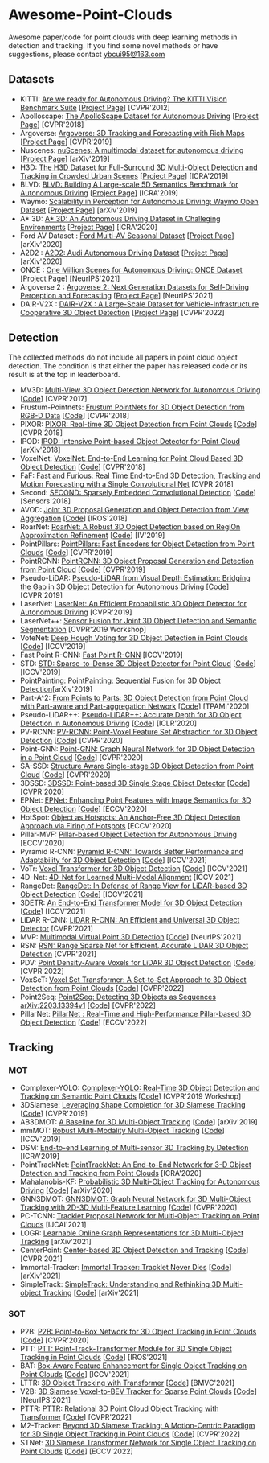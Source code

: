 # Awesome-Point-Clouds
Awesome paper/code for point clouds with deep learning methods in detection and tracking. If you find some novel methods or have suggestions, please contact ybcui95@163.com

## Datasets
- KITTI: [Are we ready for Autonomous Driving? The KITTI Vision Benchmark Suite](http://www.cvlibs.net/publications/Geiger2012CVPR.pdf) [[Project Page](http://www.cvlibs.net/datasets/kitti/index.php)] [CVPR'2012]
- Apolloscape: [The ApolloScape Dataset for Autonomous Driving](http://openaccess.thecvf.com/content_cvpr_2018_workshops/papers/w14/Huang_The_ApolloScape_Dataset_CVPR_2018_paper.pdf) [[Project Page](http://apolloscape.auto/)] [CVPR'2018]
- Argoverse: [Argoverse: 3D Tracking and Forecasting with Rich Maps](http://openaccess.thecvf.com/content_CVPR_2019/papers/Chang_Argoverse_3D_Tracking_and_Forecasting_With_Rich_Maps_CVPR_2019_paper.pdf) [[Project Page](https://www.argoverse.org/index.html)] [CVPR'2019]
- Nuscenes: [nuScenes: A multimodal dataset for autonomous driving](https://arxiv.org/pdf/1903.11027.pdf) [[Project Page](https://www.nuscenes.org/)] [arXiv'2019]
- H3D: [The H3D Dataset for Full-Surround 3D Multi-Object Detection and Tracking in Crowded Urban Scenes](https://arxiv.org/pdf/1903.01568.pdf) [[Project Page](https://usa.honda-ri.com//H3D)] [ICRA'2019]
- BLVD: [BLVD: Building A Large-scale 5D Semantics Benchmark for Autonomous Driving](https://arxiv.org/pdf/1903.06405v1.pdf) [[Project Page](https://github.com/VCCIV/BLVD)] [ICRA'2019]
- Waymo: [Scalability in Perception for Autonomous Driving: Waymo Open Dataset](https://arxiv.org/pdf/1912.04838.pdf) [[Project Page](https://waymo.com/open/)] [arXiv'2019]
- A* 3D: [A* 3D: An Autonomous Driving Dataset in Challeging Environments](https://arxiv.org/pdf/1909.07541.pdf) [[Project Page](https://github.com/I2RDL2/ASTAR-3D)] [ICRA'2020]
- Ford AV Dataset : [Ford Multi-AV Seasonal Dataset](https://s23.q4cdn.com/258866874/files/doc_downloads/2020/03/2003.07969.pdf) [[Project Page](https://avdata.ford.com/home/default.aspx)] [arXiv'2020]
- A2D2 : [A2D2: Audi Autonomous Driving Dataset](https://arxiv.org/pdf/2004.06320.pdf) [[Project Page](https://www.a2d2.audi/a2d2/en.html)] [arXiv'2020]
- ONCE : [One Million Scenes for Autonomous Driving: ONCE Dataset](https://arxiv.org/pdf/2106.11037.pdf) [[Project Page](https://once-for-auto-driving.github.io/index.html)] [NeurIPS'2021]
- Argoverse 2 : [Argoverse 2: Next Generation Datasets for Self-Driving Perception and Forecasting](https://openreview.net/pdf?id=vKQGe36av4k) [[Project Page](https://www.argoverse.org/av2.html)] [NeurIPS'2021]
- DAIR-V2X : [DAIR-V2X : A Large-Scale Dataset for Vehicle-Infrastructure Cooperative 3D Object Detection](https://openaccess.thecvf.com/content/CVPR2022/papers/Yu_DAIR-V2X_A_Large-Scale_Dataset_for_Vehicle-Infrastructure_Cooperative_3D_Object_Detection_CVPR_2022_paper.pdf) [[Project Page](https://thudair.baai.ac.cn/index)] [CVPR'2022]

## Detection
The collected methods do not include all papers in point cloud object detection. The condition is that either the paper has released code or its result is at the top in leaderboard. 

- MV3D: [Multi-View 3D Object Detection Network for Autonomous Driving](http://openaccess.thecvf.com/content_cvpr_2017/papers/Chen_Multi-View_3D_Object_CVPR_2017_paper.pdf) [[Code](https://github.com/bostondiditeam/MV3D)] [CVPR'2017]
- Frustum-Pointnets: [Frustum PointNets for 3D Object Detection from RGB-D Data](http://openaccess.thecvf.com/content_cvpr_2018/papers/Qi_Frustum_PointNets_for_CVPR_2018_paper.pdf) [[Code](https://github.com/charlesq34/frustum-pointnets)] [CVPR'2018]
- PIXOR: [PIXOR: Real-time 3D Object Detection from Point Clouds](http://openaccess.thecvf.com/content_cvpr_2018/papers/Yang_PIXOR_Real-Time_3D_CVPR_2018_paper.pdf) [[Code](https://github.com/philip-huang/PIXOR)] [CVPR'2018]
- IPOD: [IPOD: Intensive Point-based Object Detector for Point Cloud](https://arxiv.org/pdf/1812.05276.pdf) [arXiv'2018]
- VoxelNet: [VoxelNet: End-to-End Learning for Point Cloud Based 3D Object Detection](http://openaccess.thecvf.com/content_cvpr_2018/papers/Zhou_VoxelNet_End-to-End_Learning_CVPR_2018_paper.pdf) [[Code](https://github.com/qianguih/voxelnet)] [CVPR'2018]
- FaF: [Fast and Furious: Real Time End-to-End 3D Detection, Tracking and Motion
Forecasting with a Single Convolutional Net](http://openaccess.thecvf.com/content_cvpr_2018/papers/Luo_Fast_and_Furious_CVPR_2018_paper.pdf) [CVPR'2018]
- Second: [SECOND: Sparsely Embedded Convolutional Detection](https://www.mdpi.com/1424-8220/18/10/3337) [[Code](https://github.com/traveller59/second.pytorch)] [Sensors'2018]
- AVOD: [Joint 3D Proposal Generation and Object Detection from View Aggregation](https://arxiv.org/pdf/1712.02294v4.pdf) [[Code](https://github.com/kujason/avod)] [IROS'2018]
- RoarNet: [RoarNet: A Robust 3D Object Detection based on RegiOn Approximation Refinement](https://arxiv.org/pdf/1811.03818.pdf) [[Code](https://github.com/reinforcementdriving/RoarNet)] [IV'2019]
- PointPillars: [PointPillars: Fast Encoders for Object Detection from Point Clouds](http://openaccess.thecvf.com/content_CVPR_2019/papers/Lang_PointPillars_Fast_Encoders_for_Object_Detection_From_Point_Clouds_CVPR_2019_paper.pdf) [[Code](https://github.com/nutonomy/second.pytorch)] [CVPR'2019]
- PointRCNN: [PointRCNN: 3D Object Proposal Generation and Detection from Point Cloud](http://openaccess.thecvf.com/content_CVPR_2019/papers/Shi_PointRCNN_3D_Object_Proposal_Generation_and_Detection_From_Point_Cloud_CVPR_2019_paper.pdf) [[Code](https://github.com/sshaoshuai/PointRCNN)] [CVPR'2019]
- Pseudo-LiDAR: [Pseudo-LiDAR from Visual Depth Estimation: Bridging the Gap in 3D Object Detection for Autonomous Driving](http://openaccess.thecvf.com/content_CVPR_2019/papers/Wang_Pseudo-LiDAR_From_Visual_Depth_Estimation_Bridging_the_Gap_in_3D_CVPR_2019_paper.pdf) [[Code](https://github.com/mileyan/pseudo_lidar)] [CVPR'2019]
- LaserNet: [LaserNet: An Efficient Probabilistic 3D Object Detector for Autonomous Driving](http://openaccess.thecvf.com/content_CVPR_2019/papers/Meyer_LaserNet_An_Efficient_Probabilistic_3D_Object_Detector_for_Autonomous_Driving_CVPR_2019_paper.pdf) [CVPR'2019]
- LaserNet++: [Sensor Fusion for Joint 3D Object Detection and Semantic Segmentation](http://openaccess.thecvf.com/content_CVPRW_2019/papers/WAD/Meyer_Sensor_Fusion_for_Joint_3D_Object_Detection_and_Semantic_Segmentation_CVPRW_2019_paper.pdf) [CVPR'2019 Workshop]
- VoteNet: [Deep Hough Voting for 3D Object Detection in Point Clouds](http://openaccess.thecvf.com/content_ICCV_2019/papers/Qi_Deep_Hough_Voting_for_3D_Object_Detection_in_Point_Clouds_ICCV_2019_paper.pdf) [[Code](https://github.com/facebookresearch/votenet)] [ICCV'2019]
- Fast Point R-CNN: [Fast Point R-CNN](http://openaccess.thecvf.com/content_ICCV_2019/papers/Chen_Fast_Point_R-CNN_ICCV_2019_paper.pdf) [ICCV'2019]
- STD: [STD: Sparse-to-Dense 3D Object Detector for Point Cloud](http://openaccess.thecvf.com/content_ICCV_2019/papers/Yang_STD_Sparse-to-Dense_3D_Object_Detector_for_Point_Cloud_ICCV_2019_paper.pdf) [[Code](https://github.com/tomztyang/3DSSD)] [ICCV'2019]
- PointPainting: [PointPainting: Sequential Fusion for 3D Object Detection](https://arxiv.org/pdf/1911.10150.pdf)[arXiv'2019]
- Part-A^2: [From Points to Parts: 3D Object Detection from Point Cloud with Part-aware and Part-aggregation Network](https://arxiv.org/pdf/1907.03670v3.pdf) [[Code](https://github.com/sshaoshuai/PCDet)] [TPAMI'2020]
- Pseudo-LiDAR++: [Pseudo-LiDAR++: Accurate Depth for 3D Object Detection in Autonomous Driving](https://openreview.net/pdf?id=BJedHRVtPB) [[Code](https://github.com/mileyan/Pseudo_Lidar_V2)] [ICLR'2020]
- PV-RCNN: [PV-RCNN: Point-Voxel Feature Set Abstraction for 3D Object Detection](https://arxiv.org/pdf/1912.13192.pdf) [[Code](https://github.com/sshaoshuai/PV-RCNN)] [CVPR'2020]
- Point-GNN: [Point-GNN: Graph Neural Network for 3D Object Detection in a Point Cloud](https://arxiv.org/pdf/2003.01251v1.pdf) [[Code](https://github.com/WeijingShi/Point-GNN)] [CVPR'2020]
- SA-SSD: [Structure Aware Single-stage 3D Object Detection from Point Cloud](https://www4.comp.polyu.edu.hk/~cslzhang/paper/SA-SSD.pdf) [[Code](https://github.com/skyhehe123/SA-SSD)] [CVPR'2020]
- 3DSSD: [3DSSD: Point-based 3D Single Stage Object Detector](https://arxiv.org/pdf/2002.10187.pdf) [[Code](https://github.com/tomztyang/3DSSD)] [CVPR'2020]
- EPNet: [EPNet: Enhancing Point Features with Image Semantics for 3D Object Detection](https://arxiv.org/pdf/2007.08856.pdf) [[Code](https://github.com/happinesslz/EPNet)] [ECCV'2020]
- HotSpot: [Object as Hotspots: An Anchor-Free 3D Object Detection Approach via Firing of Hotspots](https://arxiv.org/pdf/1912.12791.pdf) [ECCV'2020]
- Pillar-MVF: [Pillar-based Object Detection for Autonomous Driving](https://arxiv.org/pdf/2007.10323.pdf) [ECCV'2020]
- Pyramid R-CNN: [Pyramid R-CNN: Towards Better Performance and Adaptability for 3D Object Detection](https://arxiv.org/pdf/2109.02499.pdf) [[Code](https://github.com/PointsCoder/Pyramid-RCNN)] [ICCV'2021]
- VoTr: [Voxel Transformer for 3D Object Detection](https://arxiv.org/pdf/2109.02497.pdf) [[Code](https://github.com/PointsCoder/VOTR)] [ICCV'2021]
- 4D-Net: [4D-Net for Learned Multi-Modal Alignment](https://openaccess.thecvf.com/content/ICCV2021/papers/Piergiovanni_4D-Net_for_Learned_Multi-Modal_Alignment_ICCV_2021_paper.pdf) [ICCV'2021]
- RangeDet: [RangeDet: In Defense of Range View for LiDAR-based 3D Object Detection](https://openaccess.thecvf.com/content/ICCV2021/papers/Fan_RangeDet_In_Defense_of_Range_View_for_LiDAR-Based_3D_Object_ICCV_2021_paper.pdf) [[Code](https://github.com/TuSimple/RangeDet)] [ICCV'2021]
- 3DETR: [An End-to-End Transformer Model for 3D Object Detection](https://arxiv.org/pdf/2109.08141.pdf) [[Code](https://facebookresearch.github.io/3detr)] [ICCV'2021]
- LiDAR R-CNN: [LiDAR R-CNN: An Efficient and Universal 3D Object Detector](https://arxiv.org/pdf/2103.15297.pdf) [CVPR'2021]
- MVP: [Multimodal Virtual Point 3D Detection](https://arxiv.org/pdf/2111.06881.pdf) [[Code](https://github.com/tianweiy/MVP)] [NeurIPS'2021]
- RSN: [RSN: Range Sparse Net for Efficient, Accurate LiDAR 3D Object Detection](https://arxiv.org/pdf/2106.13365.pdf) [CVPR'2021]
- PDV: [Point Density-Aware Voxels for LiDAR 3D Object Detection](https://arxiv.org/pdf/2203.05662.pdf) [[Code](https://github.com/TRAILab/PDV)] [CVPR'2022]
- VoxSeT: [Voxel Set Transformer: A Set-to-Set Approach to 3D Object Detection from Point Clouds](https://www4.comp.polyu.edu.hk/~cslzhang/paper/VoxSeT_cvpr22.pdf) [[Code](https://github.com/skyhehe123/VoxSeT)] [CVPR'2022]
- Point2Seq: [Point2Seq: Detecting 3D Objects as Sequences arXiv:2203.13394v1](https://openaccess.thecvf.com/content/CVPR2022/papers/Xue_Point2Seq_Detecting_3D_Objects_As_Sequences_CVPR_2022_paper.pdf) [[Code](https://github.com/ocNflag/point2seq)] [CVPR'2022]
- PillarNet: [PillarNet : Real-Time and High-Performance Pillar-based 3D Object Detection](https://arxiv.org/pdf/2205.07403.pdf) [[Code](https://github.com/agent-sgs/PillarNet)] [ECCV'2022]


## Tracking
### MOT
- Complexer-YOLO: [Complexer-YOLO: Real-Time 3D Object Detection and Tracking on Semantic Point Clouds](http://openaccess.thecvf.com/content_CVPRW_2019/papers/Autonomous%20Driving/Simon_Complexer_YOLO_Real-Time_3D_Object_Detection_and_Tracking_on_Semantic_CVPRW_2019_paper.pdf) [[Code](https://github.com/AI-liu/Complex-YOLO)] [CVPR'2019 Workshop]
- 3DSiamese: [Leveraging Shape Completion for 3D Siamese Tracking](http://openaccess.thecvf.com/content_CVPR_2019/papers/Giancola_Leveraging_Shape_Completion_for_3D_Siamese_Tracking_CVPR_2019_paper.pdf) [[Code](https://github.com/SilvioGiancola/ShapeCompletion3DTracking)] [CVPR'2019]
- AB3DMOT: [A Baseline for 3D Multi-Object Tracking](https://arxiv.org/pdf/1907.03961.pdf) [[Code](https://github.com/xinshuoweng/AB3DMOT)] [arXiv'2019]
- mmMOT: [Robust Multi-Modality Multi-Object Tracking](http://openaccess.thecvf.com/content_ICCV_2019/papers/Zhang_Robust_Multi-Modality_Multi-Object_Tracking_ICCV_2019_paper.pdf) [[Code](https://github.com/ZwwWayne/mmMOT)] [ICCV'2019]
- DSM: [End-to-end Learning of Multi-sensor 3D Tracking by Detection](https://arxiv.org/pdf/1806.11534.pdf) [ICRA'2019]
- PointTrackNet: [PointTrackNet: An End-to-End Network for 3-D
Object Detection and Tracking from Point Clouds](https://www.ram-lab.com/papers/2020/wang2020pointtracknet.pdf) [ICRA'2020]
- Mahalanobis-KF: [Probabilistic 3D Multi-Object Tracking for Autonomous Driving](https://arxiv.org/pdf/2001.05673.pdf) [[Code](https://github.com/eddyhkchiu/mahalanobis_3d_multi_object_tracking)] [arXiv'2020]
- GNN3DMOT: [GNN3DMOT: Graph Neural Network for 3D Multi-Object Tracking with 2D-3D Multi-Feature Learning](https://openaccess.thecvf.com/content_CVPR_2020/papers/Weng_GNN3DMOT_Graph_Neural_Network_for_3D_Multi-Object_Tracking_With_2D-3D_CVPR_2020_paper.pdf) [[Code](https://github.com/xinshuoweng/GNN3DMOT)] [CVPR'2020]
- PC-TCNN: [Tracklet Proposal Network for Multi-Object Tracking on Point Clouds](https://www.ijcai.org/proceedings/2021/0161.pdf) [IJCAI'2021]
- LOGR: [Learnable Online Graph Representations for 3D Multi-Object Tracking](https://arxiv.org/pdf/2104.11747.pdf) [arXiv'2021]
- CenterPoint: [Center-based 3D Object Detection and Tracking](https://openaccess.thecvf.com/content/CVPR2021/papers/Yin_Center-Based_3D_Object_Detection_and_Tracking_CVPR_2021_paper.pdf) [[Code](https://github.com/tianweiy/CenterPoint)] [CVPR'2021]
- Immortal-Tracker: [Immortal Tracker: Tracklet Never Dies](https://arxiv.org/pdf/2111.13672.pdf) [[Code](https://github.com/immortaltracker/immortaltracker)] [arXiv'2021]
- SimpleTrack: [SimpleTrack: Understanding and Rethinking 3D Multi-object Tracking](https://arxiv.org/pdf/2111.09621.pdf) [[Code](https://github.com/TuSimple/SimpleTrack)] [arXiv'2021]
### SOT
- P2B: [P2B: Point-to-Box Network for 3D Object Tracking in Point Clouds](https://openaccess.thecvf.com/content_CVPR_2020/papers/Qi_P2B_Point-to-Box_Network_for_3D_Object_Tracking_in_Point_Clouds_CVPR_2020_paper.pdf) [[Code](https://github.com/HaozheQi/P2B)] [CVPR'2020]
- PTT: [PTT: Point-Track-Transformer Module for 3D Single Object Tracking in Point Clouds](https://arxiv.org/pdf/2108.06455.pdf) [[Code](https://github.com/shanjiayao/PTT)] [IROS'2021]
- BAT: [Box-Aware Feature Enhancement for Single Object Tracking on Point Clouds](https://openaccess.thecvf.com/content/ICCV2021/papers/Zheng_Box-Aware_Feature_Enhancement_for_Single_Object_Tracking_on_Point_Clouds_ICCV_2021_paper.pdf) [[Code](https://github.com/Ghostish/BAT)] [ICCV'2021]
- LTTR: [3D Object Tracking with Transformer](https://arxiv.org/pdf/2110.14921.pdf) [[Code](https://github.com/3bobo/lttr)] [BMVC'2021]
- V2B: [3D Siamese Voxel-to-BEV Tracker for Sparse Point Clouds](https://arxiv.org/pdf/2111.04426.pdf) [[Code](https://github.com/fpthink/V2B)] [NeurIPS'2021]
- PTTR: [PTTR: Relational 3D Point Cloud Object Tracking with Transformer](https://openaccess.thecvf.com/content/CVPR2022/papers/Zhou_PTTR_Relational_3D_Point_Cloud_Object_Tracking_With_Transformer_CVPR_2022_paper.pdf) [[Code](https://github.com/Jasonkks/PTTR)] [CVPR'2022]
- M2-Tracker: [Beyond 3D Siamese Tracking: A Motion-Centric Paradigm for 3D Single Object Tracking in Point Clouds](https://openaccess.thecvf.com/content/CVPR2022/papers/Zheng_Beyond_3D_Siamese_Tracking_A_Motion-Centric_Paradigm_for_3D_Single_CVPR_2022_paper.pdf) [[Code](https://github.com/Ghostish/Open3DSOT)] [CVPR'2022]
- STNet: [3D Siamese Transformer Network for Single Object Tracking on Point Clouds](https://arxiv.org/pdf/2207.11995.pdf) [[Code](https://github.com/fpthink/STNet)] [ECCV'2022]

